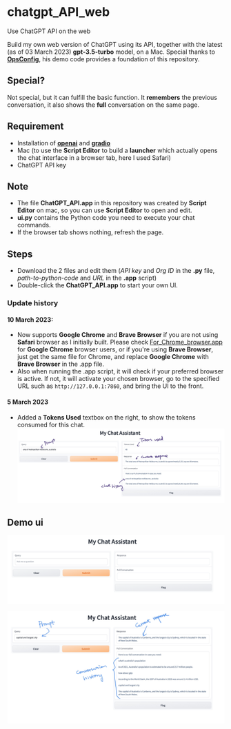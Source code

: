# chatgpt_API_web
Use ChatGPT API on the web

Build my own web version of ChatGPT using its API, together with the latest (as of 03 March 2023) **gpt-3.5-turbo** model, on a Mac.
Special thanks to **[OpsConfig](https://github.com/OpsConfig/OpenAI_Lab/tree/main/chatgpt)**, his demo code provides a foundation of this repository.

## Special?
Not special, but it can fulfill the basic function. It **remembers** the previous conversation, it also shows the **full** conversation on the same page.

## Requirement
- Installation of **[openai](https://pypi.org/project/openai/)** and **[gradio](https://pypi.org/project/gradio/)**
- Mac (to use the **Script Editor** to build a **launcher** which actually opens the chat interface in a browser tab, here I used Safari)
- ChatGPT API key

## Note
- The file **ChatGPT_API.app** in this repository was created by **Script Editor** on mac, so you can use **Script Editor** to open and edit.
- **ui.py** contains the Python code you need to execute your chat commands.
- If the browser tab shows nothing, refresh the page.

## Steps
- Download the 2 files and edit them (*API key* and *Org ID* in the **.py** file, *path-to-python-code* and *URL* in the **.app** script)
- Double-click the **ChatGPT_API.app** to start your own UI.


### Update history
#### 10 March 2023: 
- Now supports **Google Chrome** and **Brave Browser** if you are not using **Safari** browser as I initially built. Please check [For_Chrome_browser.app](https://github.com/ez61/chatgpt_API_web/blob/main/For_Chrome_browser.app) for **Google Chrome** browser users, or if you're using **Brave Browser**, just get the same file for Chrome, and replace **Google Chrome** with **Brave Browser** in the .app file.
- Also when running the .app script, it will check if your preferred browser is active. If not, it will activate your chosen browser, go to the specified URL such as `http://127.0.0.1:7860`, and bring the UI to the front.

#### 5 March 2023
- Added a **Tokens Used** textbox on the right, to show the tokens consumed for this chat.
![demo of updated ui](/demo_ui_updated_5Mar2023.jpg)

## Demo ui
![demo ui](/demo_ui.png)

![demo ui 2](/demo_ui2.jpg)
